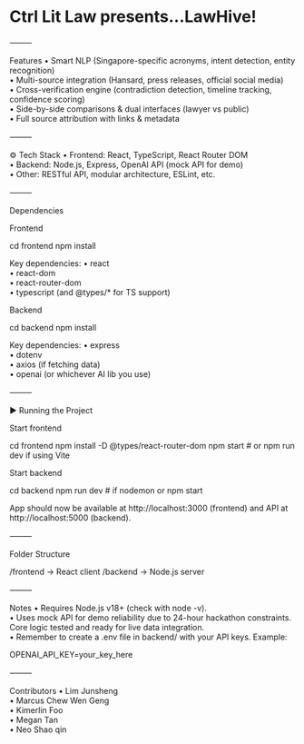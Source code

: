 # Ctrl Lit Law presents...LawHive!

⸻

Features
•	Smart NLP (Singapore-specific acronyms, intent detection, entity recognition)  
•	Multi-source integration (Hansard, press releases, official social media)  
•	Cross-verification engine (contradiction detection, timeline tracking, confidence scoring)  
•	Side-by-side comparisons & dual interfaces (lawyer vs public)  
•	Full source attribution with links & metadata

⸻

⚙️ Tech Stack
•	Frontend: React, TypeScript, React Router DOM  
•	Backend: Node.js, Express, OpenAI API (mock API for demo)  
•	Other: RESTful API, modular architecture, ESLint, etc.  

⸻

Dependencies

Frontend

cd frontend
npm install

Key dependencies:
•	react  
•	react-dom  
•	react-router-dom  
•	typescript (and @types/* for TS support)  

Backend

cd backend
npm install

Key dependencies:
•	express  
•	dotenv  
•	axios (if fetching data)  
•	openai (or whichever AI lib you use)  

⸻

▶️ Running the Project

Start frontend

cd frontend
npm install -D @types/react-router-dom
npm start   # or npm run dev if using Vite

Start backend

cd backend
npm run dev   # if nodemon
or
npm start

App should now be available at http://localhost:3000 (frontend) and API at http://localhost:5000 (backend).

⸻

Folder Structure

/frontend   -> React client
/backend    -> Node.js server


⸻

Notes
•	Requires Node.js v18+ (check with node -v).  
•	Uses mock API for demo reliability due to 24-hour hackathon constraints. Core logic tested and ready for live data integration.  
•	Remember to create a .env file in backend/ with your API keys. Example:  

OPENAI_API_KEY=your_key_here



⸻

Contributors
•	Lim Junsheng  
•   Marcus Chew Wen Geng  
•   Kimerlin Foo  
•   Megan Tan  
•   Neo Shao qin  